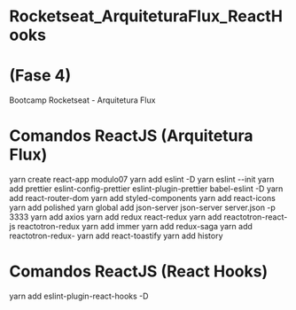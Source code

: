 # Rocketseat_ArquiteturaFlux_ReactHooks
# (Fase 4)
Bootcamp Rocketseat - Arquitetura Flux

# Comandos ReactJS (Arquitetura Flux)

yarn create react-app modulo07
yarn add eslint -D
yarn eslint --init
yarn add prettier eslint-config-prettier eslint-plugin-prettier babel-eslint -D
yarn add react-router-dom
yarn add styled-components
yarn add react-icons
yarn add polished
yarn global add json-server
json-server server.json -p 3333
yarn add axios
yarn add redux react-redux
yarn add reactotron-react-js reactotron-redux
yarn add immer
yarn add redux-saga
yarn add reactotron-redux-
yarn add react-toastify
yarn add history

# Comandos ReactJS (React Hooks)
yarn add eslint-plugin-react-hooks -D

